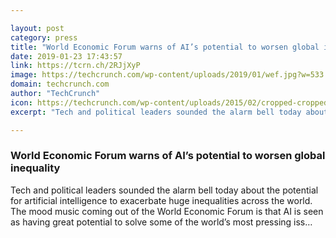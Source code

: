 ```yaml
---

layout: post
category: press
title: "World Economic Forum warns of AI’s potential to worsen global inequality"
date: 2019-01-23 17:43:57
link: https://tcrn.ch/2RJjXyP
image: https://techcrunch.com/wp-content/uploads/2019/01/wef.jpg?w=533
domain: techcrunch.com
author: "TechCrunch"
icon: https://techcrunch.com/wp-content/uploads/2015/02/cropped-cropped-favicon-gradient.png?w=180
excerpt: "Tech and political leaders sounded the alarm bell today about the potential for artificial intelligence to exacerbate huge inequalities across the world. The mood music coming out of the World Economic Forum is that AI is seen as having great potential to solve some of the world’s most pressing iss…"

---
```


### World Economic Forum warns of AI’s potential to worsen global inequality

Tech and political leaders sounded the alarm bell today about the potential for artificial intelligence to exacerbate huge inequalities across the world. The mood music coming out of the World Economic Forum is that AI is seen as having great potential to solve some of the world’s most pressing iss…